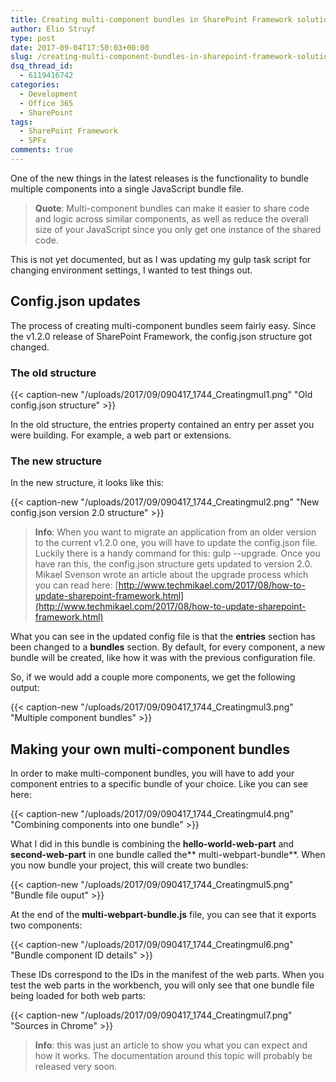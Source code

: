 ```yaml
---
title: Creating multi-component bundles in SharePoint Framework solutions
author: Elio Struyf
type: post
date: 2017-09-04T17:50:03+00:00
slug: /creating-multi-component-bundles-in-sharepoint-framework-solutions/
dsq_thread_id:
  - 6119416742
categories:
  - Development
  - Office 365
  - SharePoint
tags:
  - SharePoint Framework
  - SPFx
comments: true
---
```


One of the new things in the latest releases is the functionality to bundle multiple components into a single JavaScript bundle file.

> **Quote**: Multi-component bundles can make it easier to share code and logic across similar components, as well as reduce the overall size of your JavaScript since you only get one instance of the shared code.

This is not yet documented, but as I was updating my gulp task script for changing environment settings, I wanted to test things out.

## Config.json updates

The process of creating multi-component bundles seem fairly easy. Since the v1.2.0 release of SharePoint Framework, the config.json structure got changed.

### The old structure

{{< caption-new "/uploads/2017/09/090417_1744_Creatingmul1.png" "Old config.json structure" >}}

In the old structure, the entries property contained an entry per asset you were building. For example, a web part or extensions.

### The new structure

In the new structure, it looks like this:

{{< caption-new "/uploads/2017/09/090417_1744_Creatingmul2.png" "New config.json version 2.0 structure" >}}

> **Info**: When you want to migrate an application from an older version to the current v1.2.0 one, you will have to update the config.json file. Luckily there is a handy command for this: gulp --upgrade. Once you have ran this, the config.json structure gets updated to version 2.0. Mikael Svenson wrote an article about the upgrade process which you can read here: [http://www.techmikael.com/2017/08/how-to-update-sharepoint-framework.html](http://www.techmikael.com/2017/08/how-to-update-sharepoint-framework.html)

What you can see in the updated config file is that the **entries** section has been changed to a **bundles** section. By default, for every component, a new bundle will be created, like how it was with the previous configuration file.

So, if we would add a couple more components, we get the following output:

{{< caption-new "/uploads/2017/09/090417_1744_Creatingmul3.png" "Multiple component bundles" >}}

## Making your own multi-component bundles

In order to make multi-component bundles, you will have to add your component entries to a specific bundle of your choice. Like you can see here:

{{< caption-new "/uploads/2017/09/090417_1744_Creatingmul4.png" "Combining components into one bundle" >}}

What I did in this bundle is combining the **hello-world-web-part** and **second-web-part** in one bundle called the** multi-webpart-bundle**. When you now bundle your project, this will create two bundles:

{{< caption-new "/uploads/2017/09/090417_1744_Creatingmul5.png" "Bundle file ouput" >}}

At the end of the **multi-webpart-bundle.js** file, you can see that it exports two components:

{{< caption-new "/uploads/2017/09/090417_1744_Creatingmul6.png" "Bundle component ID details" >}}

These IDs correspond to the IDs in the manifest of the web parts. When you test the web parts in the workbench, you will only see that one bundle file being loaded for both web parts:

{{< caption-new "/uploads/2017/09/090417_1744_Creatingmul7.png" "Sources in Chrome" >}}

> **Info**: this was just an article to show you what you can expect and how it works. The documentation around this topic will probably be released very soon.
